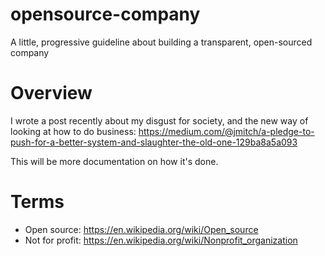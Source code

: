 # opensource-company
A little, progressive guideline about building a transparent, open-sourced company

# Overview
I wrote a post recently about my disgust for society, and the new way of looking at how to do business: https://medium.com/@jmitch/a-pledge-to-push-for-a-better-system-and-slaughter-the-old-one-129ba8a5a093

This will be more documentation on how it's done.

# Terms
- Open source: https://en.wikipedia.org/wiki/Open_source
- Not for profit: https://en.wikipedia.org/wiki/Nonprofit_organization
